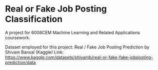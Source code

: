 # Real or Fake Job Posting Classification
A project for 6006CEM Machine Learning and Related Applications coursework.

Dataset employed for this project:
Real / Fake Job Posting Prediction by Shivam Bansal (Kaggle)
Link: https://www.kaggle.com/datasets/shivamb/real-or-fake-fake-jobposting-prediction/data


